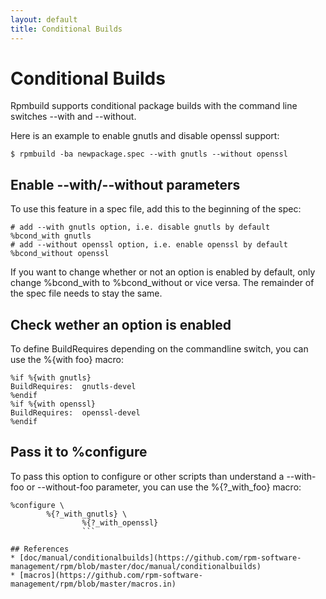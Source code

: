 ```yaml
---
layout: default
title: Conditional Builds
---
```

# Conditional Builds

Rpmbuild supports conditional package builds with the command line switches --with and --without.

Here is an example to enable gnutls and disable openssl support:
```
$ rpmbuild -ba newpackage.spec --with gnutls --without openssl
```

## Enable --with/--without parameters
To use this feature in a spec file, add this to the beginning of the spec:
```
# add --with gnutls option, i.e. disable gnutls by default
%bcond_with gnutls
# add --without openssl option, i.e. enable openssl by default
%bcond_without openssl 
```

If you want to change whether or not an option is enabled by default, only change %bcond_with to %bcond_without or vice versa. The remainder of the spec file needs to stay the same.

## Check wether an option is enabled
To define BuildRequires depending on the commandline switch, you can use the %{with foo} macro:

```
%if %{with gnutls}
BuildRequires:  gnutls-devel
%endif
%if %{with openssl}
BuildRequires:  openssl-devel
%endif
```

## Pass it to %configure

To pass this option to configure or other scripts than understand a --with-foo or --without-foo parameter, you can use the %{?_with_foo} macro:
```
%configure \
        %{?_with_gnutls} \
                %{?_with_openssl}
                ```

## References
* [doc/manual/conditionalbuilds](https://github.com/rpm-software-management/rpm/blob/master/doc/manual/conditionalbuilds)
* [macros](https://github.com/rpm-software-management/rpm/blob/master/macros.in) 

